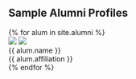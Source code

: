 <section>
  <h2>Sample Alumni Profiles</h2>
  <div id="students-container">
    {% for alum in site.alumni %}
      <div class="student-tombstone">
        <div class="student-image">
          <img src="{{ alum.url }}/300h.jpg" class="bottom">
          <img src="{{ alum.url }}/300h_b.jpg" class="top">
        </div>
        <div class="student-tag">{{ alum.name }}</div>
        <div class="student-tag">{{ alum.affiliation }}</div>
      </div>
    {% endfor %}
  </div>
</section>
